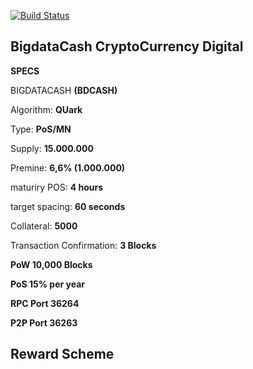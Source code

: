 [![Build Status](https://travis-ci.org/bdcashdev/BigdataCash.svg?branch=master)](https://travis-ci.org/bdcashdev/BigdataCash)

## BigdataCash CryptoCurrency Digital

**SPECS**

BIGDATACASH **(BDCASH)**

Algorithm: **QUark**

Type: **PoS/MN**

Supply: **15.000.000**

Premine: **6,6% (1.000.000)**

maturiry POS: **4 hours**

target spacing: **60 seconds**

Collateral: **5000**

Transaction Confirmation: **3 Blocks**

**PoW 10,000 Blocks**

**PoS 15% per year**

**RPC Port 36264**

**P2P Port 36263**

## Reward Scheme
